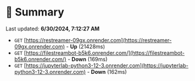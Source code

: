 # 📖 Summary
Last updated: **6/30/2024, 7:12:27 AM**

- `GET` [https://restreamer-09gx.onrender.com](https://restreamer-09gx.onrender.com) - **Up** (21428ms)
- `GET` [https://filestreambot-b5k6.onrender.com/](https://filestreambot-b5k6.onrender.com/) - **Down** (169ms)
- `GET` [https://jupyterlab-python3-12-3.onrender.com](https://jupyterlab-python3-12-3.onrender.com) - **Down** (162ms)

